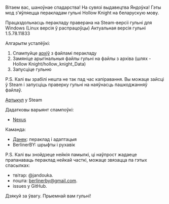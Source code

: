 Вітаем вас, шаноўнае спадарства! На сувязі выдавецтва Яндоўка!
Гэты мод з'яўляецца перакладам гульні Hollow Knight на беларускую мову. 

Працаздольнасць перакладу праверана на Steam-версіі гульні для Windows (Linux версія ў распрацоўцы) 
Актуальная версія гульні 1.5.78.11833

Алгарытм усталёўкі:
1. Спампуйце [архіў](https://github.com/BerlinerBY/Hollow_Knight_BEL/releases) з файламі перакладу
2. Замяніце арыгінальныя файлы гульні на файлы з архіва (шлях - Hollow Knight/hollow_knight_Data)
3. Запусціце гульню

P.S.
Калі вы зрабілі нешта не так пад час капіравання. Вы можаце зайсці ў Steam і запусціць праверку гульні на наяўнасць пашкоджанняў файлаў.


[Артыкул](https://steamcommunity.com/sharedfiles/filedetails/?id=3522174180) у Steam

Дадатковы варыянт спампоўкі:
- [Nexus](https://www.nexusmods.com/hollowknight/mods/82)

Каманда:
- [Данек](https://t.me/Ikawasya_Nakasency): пераклад і адаптацыя
- BerlinerBY: шрыфты і рухавік

P.S.
Калі вы знойдзеце нейкія памылкі, ці наўпрост жадаеце прапанаваць пераклад нейкай часткі, можаце звязацца па гэтых спасылках:
- твітар: @jandouka.
- пошта: berlinerby@gmail.com.
- issues у GitHub.

Дзякуй за ўвагу. Прыемнай вам гульні!